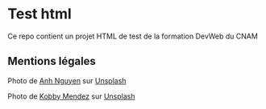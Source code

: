 # Test html

Ce repo contient un projet HTML de test de la formation DevWeb du CNAM

## Mentions légales

Photo de <a href="https://unsplash.com/fr/@pwign?utm_content=creditCopyText&utm_medium=referral&utm_source=unsplash">Anh Nguyen</a> sur <a href="https://unsplash.com/fr/photos/verdura-e-carne-sulla-ciotola-kcA-c3f_3FE?utm_content=creditCopyText&utm_medium=referral&utm_source=unsplash">Unsplash</a>
  
  Photo de <a href="https://unsplash.com/fr/@kobbymendez?utm_content=creditCopyText&utm_medium=referral&utm_source=unsplash">Kobby Mendez</a> sur <a href="https://unsplash.com/fr/photos/ciambella-con-ripieno-q54Oxq44MZs?utm_content=creditCopyText&utm_medium=referral&utm_source=unsplash">Unsplash</a>
  